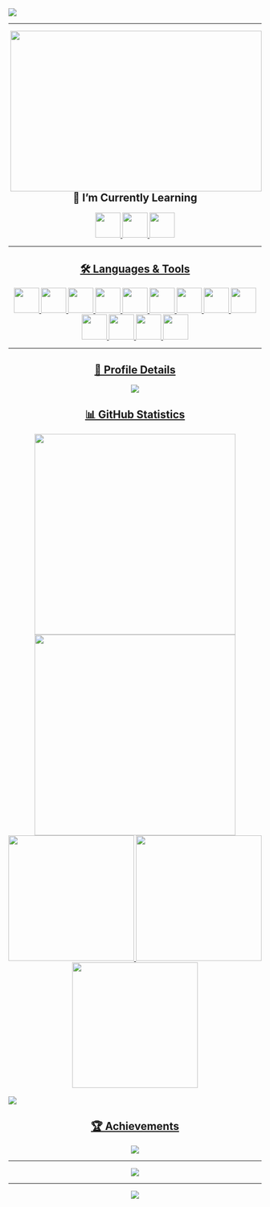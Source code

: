 <img align="center" src="https://readme-typing-svg.herokuapp.com?size=69&color=FFFFFF&background=2e3440&center=true&vCenter=true&center=true&vCenter=true&width=1100&height=100&lines=Hello+there+%F0%9F%91%8B%2C+I'm+Hafiz!">
<hr> <img align="right" width="500" height="320" src="https://media2.giphy.com/media/qgQUggAC3Pfv687qPC/giphy.gif?cid=ecf05e47q641khfg91am7sfydtn4rcbgvpi9xspkkm6rotxx&rid=giphy.gif&ct=g">
<h2 align="center"> 🌱 I’m Currently Learning </h2>
<p align="center"> <a href="https://www.python.org/"><img height="50" src="https://github.com/hafiz-muhammad/hafiz-muhammad/blob/main/png-files/Python.png"> <a href="https://html.spec.whatwg.org/"><img height="50" src="https://github.com/hafiz-muhammad/hafiz-muhammad/blob/main/png-files/HTML5.png"> <a href="https://www.w3.org/TR/CSS/#css"><img height="50" src="https://github.com/hafiz-muhammad/hafiz-muhammad/blob/main/png-files/CSS.png"> </p>
<hr>
<h2 align="center"> 🛠️ Languages & Tools </h2>
<p align="center"> <a href="https://www.python.org/"><img height="50" src="https://github.com/hafiz-muhammad/hafiz-muhammad/blob/main/png-files/Python.png"> <a href="https://html.spec.whatwg.org/"><img height="50" src="https://github.com/hafiz-muhammad/hafiz-muhammad/blob/main/png-files/HTML5.png"> <a href="https://www.w3.org/TR/CSS/#css"><img height="50" src="https://github.com/hafiz-muhammad/hafiz-muhammad/blob/main/png-files/CSS.png"> <a href="https://getfedora.org/"><img height="50" src="https://github.com/hafiz-muhammad/hafiz-muhammad/blob/main/png-files/Fedora.png"> <a href="https://www.raspberrypi.org/"><img height="50" src="https://github.com/hafiz-muhammad/hafiz-muhammad/blob/main/png-files/Raspberry-Pi.png"> <a href="https://www.kernel.org/"><img height="50" src="https://github.com/hafiz-muhammad/hafiz-muhammad/blob/main/png-files/Tux.png"> <a href="https://wiki.gnome.org/Apps/Terminal"><img height="50" src="https://github.com/hafiz-muhammad/hafiz-muhammad/blob/main/png-files/GNOME-Terminal.png"> <a href="https://github.com/"><img height="50" src="https://github.com/hafiz-muhammad/hafiz-muhammad/blob/main/png-files/Octocat.png"> <a href="https://vscodium.com/"><img height="50" src="https://github.com/hafiz-muhammad/hafiz-muhammad/blob/main/png-files/VSCodium.png"> <a href="https://www.virtualbox.org/"><img height="50" src="https://github.com/hafiz-muhammad/hafiz-muhammad/blob/main/png-files/VirtualBox.png"> <a href="https://wiki.gnome.org/Apps/Boxes"><img height="50" src="https://github.com/hafiz-muhammad/hafiz-muhammad/blob/main/png-files/GNOME-Boxes.png"> <a href="https://syncthing.net/"><img height="50" src="https://github.com/hafiz-muhammad/hafiz-muhammad/blob/main/png-files/Syncthing.png"> <a href="https://www.gimp.org/"><img height="50" src="https://github.com/hafiz-muhammad/hafiz-muhammad/blob/main/png-files/GIMP.png"> </p>
<hr>
<h2 align="center"> 🔎 Profile Details</h2>
<p align="center"> <img heigth="180em" src="http://github-profile-summary-cards.vercel.app/api/cards/profile-details?username=hafiz-muhammad&theme=nord_dark"> </p>
<h2 align="center"> 📊 GitHub Statistics </h2>
<p align="center">
<div align=center> <img width="400" src="https://github-readme-stats.vercel.app/api?username=hafiz-muhammad&show_icons=true&theme=nord&hide_border=true&include_all_commits=true&count_private=true"> <img width="400" src="https://github-readme-streak-stats.herokuapp.com?user=hafiz-muhammad&theme=nord&hide_border=true&date_format=M%20j%5B%2C%20Y%5D"> <img width="250" src="http://github-profile-summary-cards.vercel.app/api/cards/productive-time?username=hafiz-muhammad&theme=nord_dark&utcOffset=8"> <img width="250" src="http://github-profile-summary-cards.vercel.app/api/cards/most-commit-language?username=hafiz-muhammad&theme=nord_dark"> <img width="250" src="http://github-profile-summary-cards.vercel.app/api/cards/repos-per-language?username=hafiz-muhammad&theme=nord_dark"> </div> <br> <img src="https://activity-graph.herokuapp.com/graph?username=hafiz-muhammad&hide_border=true&theme=nord"> </p>
<h2 align="center"> 🏆 Achievements </h2>
<p align="center"> <img src="https://github-profile-trophy.vercel.app/?username=hafiz-muhammad&theme=nord"> </p>
<hr>
<p align="center"> <img src="https://github.com/hafiz-muhammad/hafiz-muhammad/blob/output/github-contribution-grid-snake.svg"> </p>
<hr>
<div align="center"> <img src="https://komarev.com/ghpvc/?username=hafiz-muhammad&style=for-the-badge&label=Profile+views&color=blue"> </div>
